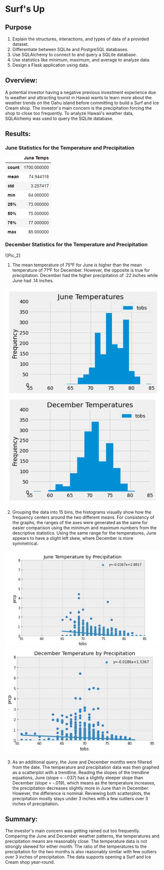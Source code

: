 # Surf's Up

## Purpose
1. Explain the structures, interactions, and types of data of a provided dataset.
2. Differentiate between SQLite and PostgreSQL databases.
3. Use SQLAlchemy to connect to and query a SQLite database.
4. Use statistics like minimum, maximum, and average to analyze data.
5. Design a Flask application using data.

## Overview:
A potential investor having a negative previous investment experience due to weather and attracting tourist in Hawaii wants to learn more about the weather trends on the Oahu island before committing to build a Surf and Ice Cream shop.  The investor's main concern is the precipitation forcing the shop to close too frequently.  To analyze Hawaii's weather data, SQLAlchemy was used to query the SQLite database. 

## Results:
### June Statistics for the Temperature and Precipitation

![Pic_1](https://github.com/krmcclelland/surfs_up/blob/main/June_Temp_Stats.png)
      
### December Statistics for the Temperature and Precipitation

![Pic_2]

1. The mean temperature of 75°F for June is higher than the mean temperature of 71°F for December.  However, the opposite is true for precipitation.  December had the higher precipitation of .22 inches while June had .14 inches. 

![Pic 3](https://github.com/Baylex/surfs_up/blob/main/Resources/june_temp_graph.PNG)
![Pic 4](https://github.com/Baylex/surfs_up/blob/main/Resources/dec_temp_graph.PNG)

2. Grouping the data into 15 bins, the histograms visually show how the frequency centers around the two different means.  For consistency of the graphs, the ranges of the axes were generated as the same for easier comparison using the minimum and maximum numbers from the descriptive statistics.  Using the same range for the temperatures, June appears to have a slight left skew, where December is more symmetrical.    

![Pic 5](https://github.com/Baylex/surfs_up/blob/main/Resources/june_temp_prcp_graph.PNG)
![Pic 6](https://github.com/Baylex/surfs_up/blob/main/Resources/dec_temp_prcp_graph.PNG)

3. As an additional query, the June and December months were filtered from the date.  The temperature and precipitation data was then graphed as a scatterplot with a trendline.  Reading the slopes of the trendline equations, June (slope = -.037) has a slightly steeper slope than December (slope = -.019), which means as the temperature increases, the precipitation decreases slightly more in June than in December.  However, the difference is nominal.  Reviewing both scatterplots, the precipitation mostly stays under 3 inches with a few outliers over 3 inches of precipitation. 

## Summary:
The investor's main concern was getting rained out too frequently.  Comparing the June and December weather patterns, the temperatures and precipitation means are reasonably close.  The temperature data is not strongly skewed for either month.  The ratio of the temperatures to the precipitation for the two months is also reasonably similar with few outliers over 3 inches of precipitation.  The data supports opening a Surf and Ice Cream shop year-round.
